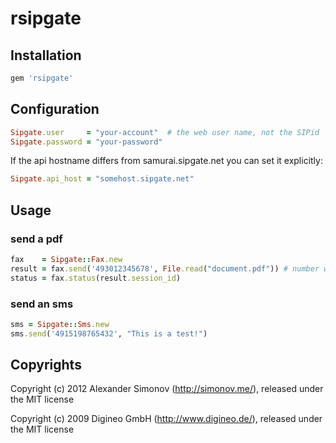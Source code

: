 # rsipgate

## Installation

``` ruby
gem 'rsipgate'
```

## Configuration

``` ruby
Sipgate.user     = "your-account"  # the web user name, not the SIPid
Sipgate.password = "your-password"
```

If the api hostname differs from samurai.sipgate.net you can set it explicitly:

``` ruby
Sipgate.api_host = "somehost.sipgate.net"
```

## Usage

### send a pdf

``` ruby    
fax    = Sipgate::Fax.new
result = fax.send('493012345678', File.read("document.pdf")) # number with national prefix, e.g. 4930xxxxxxxxx
status = fax.status(result.session_id)
```

### send an sms

``` ruby    
sms = Sipgate::Sms.new
sms.send('4915198765432', "This is a test!")
```

## Copyrights

Copyright (c) 2012 Alexander Simonov (http://simonov.me/), released under the MIT license

Copyright (c) 2009 Digineo GmbH (http://www.digineo.de/), released under the MIT license
